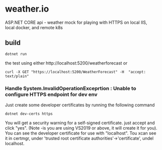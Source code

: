 # weather.io
ASP.NET CORE api - weather mock for playing with HTTPS on local IIS, local docker, and remote k8s 

## build
 ```
 dotnet run
 ```

 the test using either http://localhost:5200/weatherforecast
 or 
 ```
 curl -X GET "https://localhost:5200/WeatherForecast" -H  "accept: text/plain"
 ```

### Handle System.InvalidOperationExceprtion : Unable to configure HTTPS endpoint for dev env
Just create some developer certificates by running the following command
```
dotnet dev-certs https
```
You will get a security warning for a self-signed certificate. just accept and click "yes".
(Note -is you are using VS2019 or above, it will create it for you).
You can see the developer certificate for use with "localhost".
Tou xcan see it in certmgr, under 'trusted root certificate authorities'->'certificate', undel localhost.